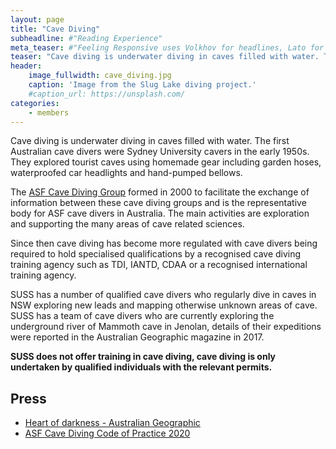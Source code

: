 ```yaml
---
layout: page
title: "Cave Diving"
subheadline: #"Reading Experience"
meta_teaser: #"Feeling Responsive uses Volkhov for headlines, Lato for everything else and if you are in need to show some code, it will be in Lucida Console."
teaser: "Cave diving is underwater diving in caves filled with water. The first Australian cave divers were Sydney University cavers in the early 1950s."
header:
    image_fullwidth: cave_diving.jpg
    caption: 'Image from the Slug Lake diving project.'
    #caption_url: https://unsplash.com/
categories:
    - members
---
```


Cave diving is underwater diving in caves filled with water. The first Australian cave divers were Sydney University cavers in the early 1950s. They explored tourist caves using homemade gear including garden hoses, waterproofed car headlights and hand-pumped bellows.


The [ASF Cave Diving Group](https://cdg.caves.org.au/) formed in 2000 to facilitate the exchange of information between these cave diving groups and is the representative body for ASF cave divers in Australia. The main activities are exploration and supporting the many areas of cave related sciences.


Since then cave diving has become more regulated with cave divers being required to hold specialised qualifications by a recognised cave diving training agency such as TDI, IANTD, CDAA or a recognised international training agency.


SUSS has a number of qualified cave divers who regularly dive in caves in NSW exploring new leads and mapping otherwise unknown areas of cave. SUSS has a team of cave divers who are currently exploring the underground river of Mammoth cave in Jenolan, details of their expeditions were reported in the Australian Geographic magazine in 2017.

**SUSS does not offer training in cave diving, cave diving is only undertaken by qualified individuals with the relevant permits.**

## Press

- [Heart of darkness - Australian Geographic](http://www.australiangeographic.com.au/topics/adventure/2017/05/jenolan-caves)
- [ASF Cave Diving Code of Practice 2020](https://cdg.caves.org.au/CDG-Downloads/ASF-Cave-Diving-Code-of-Practice2020.pdf)
